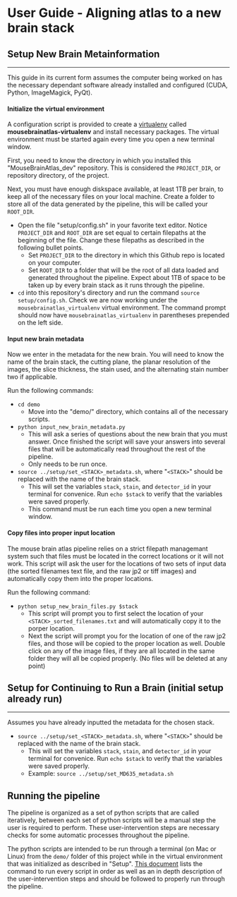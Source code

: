 # User Guide - Aligning atlas to a new brain stack

## Setup New Brain Metainformation

---

This guide in its current form assumes the computer being worked on has the necessary dependant software already installed and configured (CUDA, Python, ImageMagick, PyQt). 

#### Initialize the virtual environment

A configuration script is provided to create a [virtualenv](https://virtualenv.pypa.io/en/stable/) called **mousebrainatlas-virtualenv** and install necessary packages. The virtual environment must be started again every time you open a new terminal window.

First, you need to know the directory in which you installed this "MouseBrainAtlas_dev" repository. This is considered the `PROJECT_DIR`, or repository directory, of the project.

Next, you must have enough diskspace available, at least 1TB per brain, to keep all of the necessary files on your local machine. Create a folder to store all of the data generated by the pipeline, this will be called your `ROOT_DIR`.

- Open the file "setup/config.sh" in your favorite text editor. Notice `PROJECT_DIR` and `ROOT_DIR` are set equal to certain filepaths at the beginning of the file. Change these filepaths as described in the following bullet points.
    - Set `PROJECT_DIR` to the directory in which this Github repo is located on your computer.
    - Set `ROOT_DIR` to a folder that will be the root of all data loaded and generated throughout the pipeline. Expect about 1TB of space to be taken up by every brain stack as it runs through the pipeline.
- `cd` into this repository's directory and run the command `source setup/config.sh`. Check we are now working under the `mousebrainatlas_virtualenv` virtual environment. The command prompt should now have `mousebrainatlas_virtualenv` in parentheses prepended on the left side.

#### Input new brain metadata

Now we enter in the metadata for the new brain. You will need to know the name of the brain stack, the cutting plane, the planar resolution of the images, the slice thickness, the stain used, and the alternating stain number two if applicable.

Run the following commands:
- `cd demo`
    - Move into the "demo/" directory, which contains all of the necessary scripts.
- `python input_new_brain_metadata.py`
    - This will ask a series of questions about the new brain that you must answer. Once finished the script will save your answers into several files that will be automatically read throughout the rest of the pipeline.
    - Only needs to be run once.
- `source ../setup/set_<STACK>_metadata.sh`, where "`<STACK>`" should be replaced with the name of the brain stack. 
    - This will set the variables `stack`, `stain`, and `detector_id` in your terminal for convenice. Run `echo $stack` to verify that the variables were saved properly.
    - This command must be run each time you open a new terminal window.


#### Copy files into proper input location
The mouse brain atlas pipeline relies on a strict filepath managemant system such that files must be located in the correct locations or it will not work. This script will ask the user for the locations of two sets of input data (the sorted filenames text file, and the raw jp2 or tiff images) and automatically copy them into the proper locations.

Run the following command:
- `python setup_new_brain_files.py $stack`
    - This script will prompt you to first select the location of your `<STACK>_sorted_filenames.txt` and will automatically copy it to the porper location. 
    - Next the script will prompt you for the location of one of the raw jp2 files, and those will be copied to the proper location as well. Double click on any of the image files, if they are all located in the same folder they will all be copied properly. (No files will be deleted at any point)
    
    
## Setup for Continuing to Run a Brain (initial setup already run)

---

Assumes you have already inputted the metadata for the chosen stack. 

- `source ../setup/set_<STACK>_metadata.sh`, where "`<STACK>`" should be replaced with the name of the brain stack. 
    - This will set the variables `stack`, `stain`, and `detector_id` in your terminal for convenice. Run `echo $stack` to verify that the variables were saved properly.
    - Example: `source ../setup/set_MD635_metadata.sh`


## Running the pipeline

The pipeline is organized as a set of python scripts that are called iteratively, between each set of python scripts will be a manual step the user is required to perform. These user-intervention steps are necessary checks for some automatic processes throughout the pipeline.

The python scripts are intended to be run through a terminal (on Mac or Linux) from the `demo/` folder of this project while in the virtual environment that was initialized as described in "Setup". [This document](pipeline.md) lists the command to run every script in order as well as an in depth description of the user-intervention steps and should be followed to properly run through the pipeline.
